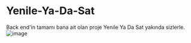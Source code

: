 # Yenile-Ya-Da-Sat
Back end'in tamamı bana ait olan proje Yenile Ya Da Sat yakında sizlerle.
![image](https://user-images.githubusercontent.com/102467407/212888062-29256e5e-6b48-4536-b6fa-9830cf48402c.png)

